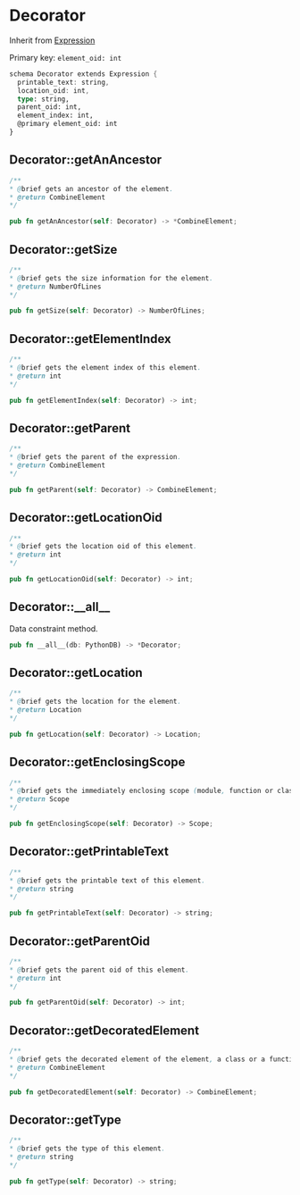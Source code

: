 # Decorator

Inherit from [Expression](./Expression.md)

Primary key: `element_oid: int`

```rust
schema Decorator extends Expression {
  printable_text: string,
  location_oid: int,
  type: string,
  parent_oid: int,
  element_index: int,
  @primary element_oid: int
}
```
## Decorator::getAnAncestor

```java
/**
* @brief gets an ancestor of the element.
* @return CombineElement 
*/
```
```rust
pub fn getAnAncestor(self: Decorator) -> *CombineElement;
```
## Decorator::getSize

```java
/**
* @brief gets the size information for the element.
* @return NumberOfLines
*/
```
```rust
pub fn getSize(self: Decorator) -> NumberOfLines;
```
## Decorator::getElementIndex

```java
/**
* @brief gets the element index of this element.
* @return int
*/
```
```rust
pub fn getElementIndex(self: Decorator) -> int;
```
## Decorator::getParent

```java
/**
* @brief gets the parent of the expression.
* @return CombineElement 
*/
```
```rust
pub fn getParent(self: Decorator) -> CombineElement;
```
## Decorator::getLocationOid

```java
/**
* @brief gets the location oid of this element.
* @return int
*/
```
```rust
pub fn getLocationOid(self: Decorator) -> int;
```
## Decorator::\_\_all\_\_

Data constraint method.

```rust
pub fn __all__(db: PythonDB) -> *Decorator;
```
## Decorator::getLocation

```java
/**
* @brief gets the location for the element.
* @return Location
*/
```
```rust
pub fn getLocation(self: Decorator) -> Location;
```
## Decorator::getEnclosingScope

```java
/**
* @brief gets the immediately enclosing scope (module, function or class) whose body contains this statement.
* @return Scope 
*/
```
```rust
pub fn getEnclosingScope(self: Decorator) -> Scope;
```
## Decorator::getPrintableText

```java
/**
* @brief gets the printable text of this element.
* @return string
*/
```
```rust
pub fn getPrintableText(self: Decorator) -> string;
```
## Decorator::getParentOid

```java
/**
* @brief gets the parent oid of this element.
* @return int
*/
```
```rust
pub fn getParentOid(self: Decorator) -> int;
```
## Decorator::getDecoratedElement

```java
/**
* @brief gets the decorated element of the element, a class or a function.
* @return CombineElement
*/
```
```rust
pub fn getDecoratedElement(self: Decorator) -> CombineElement;
```
## Decorator::getType

```java
/**
* @brief gets the type of this element.
* @return string
*/
```
```rust
pub fn getType(self: Decorator) -> string;
```
